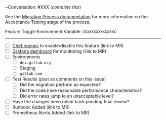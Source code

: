 ~Conversation: #XXX (*complete this*)

See the [Migration Process documentation](https://gitlab.com/gitlab-org/gitaly/blob/master/doc/MIGRATION_PROCESS.md#acceptance-testing-acceptance-testing) 
for more information on the Acceptance Testing stage of the process.

Feature Toggle Environment Variable: `XXXXXXXXXXXXXXX`

--------------------------------------------------------------------------------

- [ ] [Chef recipes](https://dev.gitlab.org/cookbooks/chef-repo) to enable/disable this feature (link to MR)
- [ ] [Grafana dashboard](https://gitlab.com/gitlab-org/gitaly-dashboards) for monitoring (link to MR)
- [ ] Environments
    - [ ] `dev.gitlab.org`
    - [ ] Staging
    - [ ] `gitlab.com`
- [ ] Test Results (post as comments on this issue)
    - [ ] Did the migration perform as expected? 
    - [ ] Did the code have reasonable performance characteristics?
    - [ ] Did error rates jump to an unacceptable level?
- [ ] Have the changes been rolled back pending final review?
- [ ] Runbook Added (link to MR)
- [ ] Prometheus Alerts Added (link to MR)